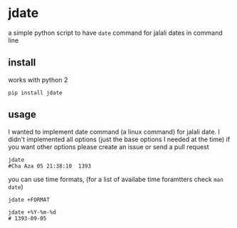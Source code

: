 # jdate

a simple python script to have `date` command for jalali dates in command line

## install

works with python 2

```
pip install jdate
```

## usage

I wanted to implement date command (a linux command) for jalali date.
I didn't implemented all options (just the base options I needed at the time)
if you want other options please create an issue or send a pull request

```
jdate
#Cha Aza 05 21:38:10  1393
```

you can use time formats, (for a list of availabe time foramtters check `man date`)

```
jdate +FORMAT

jdate +%Y-%m-%d
# 1393-09-05
```




